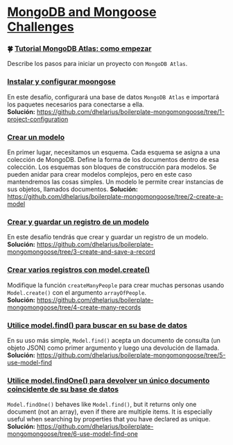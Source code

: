 # [MongoDB and Mongoose Challenges](https://www.freecodecamp.org/learn/apis-and-microservices/mongodb-and-mongoose/)

### :four_leaf_clover: [Tutorial MongoDB Atlas: como empezar](https://www.freecodecamp.org/news/get-started-with-mongodb-atlas/)
Describe los pasos para iniciar un proyecto con `MongoDB Atlas`.

### [Instalar y configurar moongose](https://www.freecodecamp.org/learn/back-end-development-and-apis/mongodb-and-mongoose/install-and-set-up-mongoose)
En este desafío, configurará una base de datos `MongoDB Atlas` e importará los paquetes necesarios para conectarse a ella.  
**Solución:** https://github.com/dhelarius/boilerplate-mongomongoose/tree/1-project-configuration

### [Crear un modelo](https://www.freecodecamp.org/learn/back-end-development-and-apis/mongodb-and-mongoose/create-a-model)
En primer lugar, necesitamos un esquema. Cada esquema se asigna a una colección de MongoDB. Define la forma de los documentos dentro de esa colección. Los esquemas son bloques de construcción para modelos. Se pueden anidar para crear modelos complejos, pero en este caso mantendremos las cosas simples. Un modelo le permite crear instancias de sus objetos, llamados documentos.
**Solución:** https://github.com/dhelarius/boilerplate-mongomongoose/tree/2-create-a-model

### [Crear y guardar un registro de un modelo](https://www.freecodecamp.org/learn/back-end-development-and-apis/mongodb-and-mongoose/create-and-save-a-record-of-a-model)
En este desafío tendrás que crear y guardar un registro de un modelo.  
**Solución:** https://github.com/dhelarius/boilerplate-mongomongoose/tree/3-create-and-save-a-record

### [Crear varios registros con model.create()](https://www.freecodecamp.org/learn/back-end-development-and-apis/mongodb-and-mongoose/create-many-records-with-model-create)
Modifique la función `createManyPeople` para crear muchas personas usando `Model.create()` con el argumento `arrayOfPeople`.  
**Solución:** https://github.com/dhelarius/boilerplate-mongomongoose/tree/4-create-many-records

### [Utilice model.find() para buscar en su base de datos](https://www.freecodecamp.org/learn/back-end-development-and-apis/mongodb-and-mongoose/use-model-find-to-search-your-database)
En su uso más simple, `Model.find()` acepta un documento de consulta (un objeto JSON) como primer argumento y luego una devolución de llamada.  
**Solución:** https://github.com/dhelarius/boilerplate-mongomongoose/tree/5-use-model-find

### [Utilice model.findOne() para devolver un único documento coincidente de su base de datos](https://www.freecodecamp.org/learn/back-end-development-and-apis/mongodb-and-mongoose/use-model-findone-to-return-a-single-matching-document-from-your-database)
`Model.findOne()` behaves like `Model.find()`, but it returns only one document (not an array), even if there are multiple items. It is especially useful when searching by properties that you have declared as unique.  
**Solución:** https://github.com/dhelarius/boilerplate-mongomongoose/tree/6-use-model-find-one
